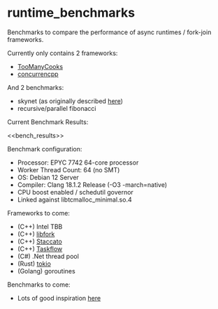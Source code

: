 # runtime_benchmarks
Benchmarks to compare the performance of async runtimes / fork-join frameworks.

Currently only contains 2 frameworks:
- [TooManyCooks](https://github.com/tzcnt/TooManyCooks)
- [concurrencpp](https://github.com/David-Haim/concurrencpp)

And 2 benchmarks:
- skynet (as originally described [here](https://github.com/atemerev/skynet))
- recursive/parallel fibonacci

Current Benchmark Results:

<<bench_results>>

Benchmark configuration:
- Processor: EPYC 7742 64-core processor
- Worker Thread Count: 64 (no SMT)
- OS: Debian 12 Server
- Compiler: Clang 18.1.2 Release (-O3 -march=native)
- CPU boost enabled / schedutil governor
- Linked against libtcmalloc_minimal.so.4

Frameworks to come:
- (C++) Intel TBB
- (C++) [libfork](https://github.com/ConorWilliams/libfork)
- (C++) [Staccato](https://github.com/rkuchumov/staccato)
- (C++) [Taskflow](https://github.com/taskflow/taskflow)
- (C#) .Net thread pool
- (Rust) [tokio](https://github.com/tokio-rs/tokio)
- (Golang) goroutines

Benchmarks to come:
- Lots of good inspiration [here](https://github.com/ConorWilliams/libfork/tree/main/bench/source)